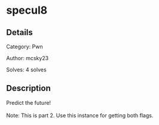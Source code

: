 # specul8

## Details
Category: Pwn

Author: mcsky23

Solves: 4 solves

## Description

Predict the future!</br></br>
Note: This is part 2. Use this instance for getting both flags.

